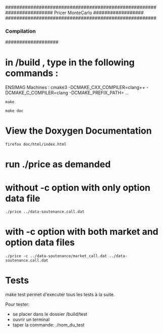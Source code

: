 ######################################################
################# Pricer MonteCarlo ##################
######################################################


### Compilation ###
###################

# in /build , type in the following commands :

ENSIMAG Machines :
    cmake3 -DCMAKE_CXX_COMPILER=clang++ -DCMAKE_C_COMPILER=clang -DCMAKE_PREFIX_PATH=<YourPathToPnlBuild> ..

    make

    make doc

# View the Doxygen Documentation

    firefox doc/html/index.html


# run ./price as demanded
  # without -c option with only option data file

    ./price ../data-soutenance.call.dat

  # with -c option with both market and option data files

    ./price -c ../data-soutenance/market_call.dat ../data-soutenance.call.dat

# Tests
make test permet d'executer tous les tests à la suite.

Pour tester:

- se placer dans le dossier /build/test
- ouvrir un terminal 
- taper la commande: ./nom_du_test


